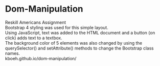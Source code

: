 # Dom-Manipulation
Reskill Americans Assignment <br>
Bootstrap 4 styling was used for this simple layout. <br>
Using JavaScript, text was added to the HTML document and a button (on click) adds text to a textbox. <br>
The background color of 5 elements was also changed by using the querySelector() and setAttribute() methods to change the Bootstrap class names. <br>
kboeh.github.io/dom-manipulation/
